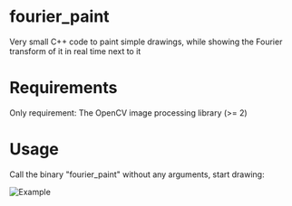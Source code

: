 # fourier_paint
Very small C++ code to paint simple drawings, while showing the Fourier transform of it in real time next to it

# Requirements
Only requirement: The OpenCV image processing library (>= 2)

# Usage
Call the binary "fourier_paint" without any arguments, start drawing:

![Example](http://sebastian.stapelberg.de/documents/fourier_paint.jpg "Example")
